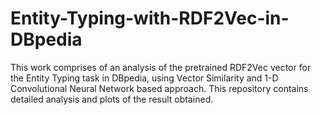 # Entity-Typing-with-RDF2Vec-in-DBpedia

This work comprises of an analysis of the pretrained RDF2Vec vector for the Entity Typing task in DBpedia, using Vector Similarity and 1-D Convolutional Neural Network based approach. 
This repository contains detailed analysis and plots of the result obtained. 
